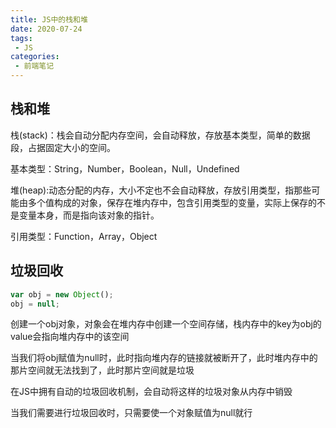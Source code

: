 ```yaml
---
title: JS中的栈和堆
date: 2020-07-24
tags:
 - JS
categories:
 - 前端笔记
---
```


## 栈和堆
栈(stack)：栈会自动分配内存空间，会自动释放，存放基本类型，简单的数据段，占据固定大小的空间。

基本类型：String，Number，Boolean，Null，Undefined

堆(heap):动态分配的内存，大小不定也不会自动释放，存放引用类型，指那些可能由多个值构成的对象，保存在堆内存中，包含引用类型的变量，实际上保存的不是变量本身，而是指向该对象的指针。

引用类型：Function，Array，Object

## 垃圾回收

```js
var obj = new Object();
obj = null;
```
创建一个obj对象，对象会在堆内存中创建一个空间存储，栈内存中的key为obj的value会指向堆内存中的该空间

当我们将obj赋值为null时，此时指向堆内存的链接就被断开了，此时堆内存中的那片空间就无法找到了，此时那片空间就是垃圾

在JS中拥有自动的垃圾回收机制，会自动将这样的垃圾对象从内存中销毁

当我们需要进行垃圾回收时，只需要使一个对象赋值为null就行